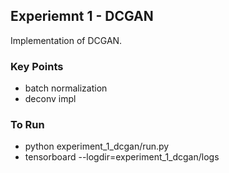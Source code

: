 ## Experiemnt 1 - DCGAN

Implementation of DCGAN.

### Key Points
* batch normalization 
* deconv impl

### To Run
* python experiment_1_dcgan/run.py 
* tensorboard --logdir=experiment_1_dcgan/logs